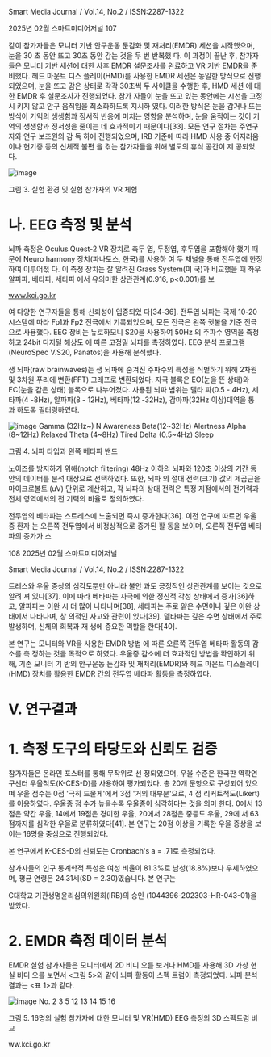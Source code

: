 Smart Media Journal / Vol.14, No.2 / ISSN:2287-1322

2025년 02월 스마트미디어저널 107

같이 참가자들은 모니터 기반 안구운동 둔감화
및 재처리(EMDR) 세션을 시작했으며, 눈을 30
초 동안 뜨고 30초 동안 감는 것을 두 번 반복했
다. 이 과정이 끝난 후, 참가자들은 모니터 기반
세션에 대한 사후 EMDR 설문조사를 완료하고
VR 기반 EMDR을 준비했다. 헤드 마운트 디스
플레이(HMD)를 사용한 EMDR 세션은 동일한
방식으로 진행되었으며, 눈을 뜨고 감은 상태로
각각 30초씩 두 사이클을 수행한 후, HMD 세션
에 대한 EMDR 후 설문조사가 진행되었다. 참가
자들이 눈을 뜨고 있는 동안에는 시선을 고정시
키지 않고 안구 움직임을 최소화하도록 지시하
였다. 이러한 방식은 눈을 감거나 뜨는 방식이
기억의 생생함과 정서적 반응에 미치는 영향을
분석하며, 눈을 움직이는 것이 기억의 생생함과
정서성을 줄이는 데 효과적이기 때문이다[33].
모든 연구 절차는 주연구자와 연구 보조원의 감
독 하에 진행되었으며, IRB 기준에 따라 HMD
사용 중 어지러움이나 현기증 등의 신체적 불편
을 겪는 참가자들을 위해 별도의 휴식 공간이 제
공되었다.

![image](/image/placeholder)


그림 3. 실험 환경 및 실험 참가자의 VR 체험

# 나. EEG 측정 및 분석

뇌파 측정은 Oculus Quest-2 VR 장치로 측두
엽, 두정엽, 후두엽을 포함해야 했기 때문에
Neuro harmony 장치(파나토스, 한국)를 사용하
여 두 채널을 통해 전두엽에 한정하여 이루어졌
다. 이 측정 장치는 잘 알려진 Grass System(미
국)과 비교했을 때 좌우 알파파, 베타파, 세타파
에서 유의미한 상관관계(0.916, p<0.001)를 보

www.kci.go.kr

여 다양한 연구자들을 통해 신뢰성이 입증되었
다[34-36]. 전두엽 뇌파는 국제 10-20 시스템에
따라 Fp1과 Fp2 전극에서 기록되었으며, 모든
전극은 왼쪽 귓불을 기준 전극으로 사용했다.
EEG 장비는 뉴로하모니 S20을 사용하여 50Hz
의 주파수 영역을 측정하고 24bit 디지털 해상도
에 따른 고정밀 뇌파를 측정하였다. EEG 분석
프로그램(NeuroSpec V.S20, Panatos)을 사용해
분석했다.

생 뇌파(raw brainwaves)는 생 뇌파에 숨겨진
주파수의 특성을 식별하기 위해 2차원 및 3차원
푸리에 변환(FFT) 그래프로 변환되었다. 자극
블록은 EO(눈을 뜬 상태)와 EC(눈을 감은 상태)
블록으로 나누어졌다. 사용된 뇌파 범위는 델타
파(0.5 - 4Hz), 세타파(4 -8Hz), 알파파(8 - 12Hz),
베타파(12 -32Hz), 감마파(32Hz 이상)대역을 통
과 하도록 필터링하였다.

![image](/image/placeholder)
Gamma (32Hz~) N Awareness
Beta(12~32Hz) Alertness
Alpha (8~12Hz) Relaxed
Theta (4~8Hz) Tired
Delta (0.5~4Hz) Sleep

그림 4. 뇌파 타입과 왼쪽 베타파 밴드

노이즈를 방지하기 위해(notch filtering)
48Hz 이하의 뇌파와 120초 이상의 기간 동안의
데이터를 분석 대상으로 선택하였다. 또한, 뇌파
의 절대 전력(크기) 값의 제곱근을 마이크로볼트
(uV) 단위로 계산하고, 각 뇌파의 상대 전력은
특정 지점에서의 전기력과 전체 영역에서의 전
기력의 비율로 정의하였다.

전두엽의 베타파는 스트레스에 노출되면 즉시
증가한다[36]. 이전 연구에 따르면 우울증 환자
는 오른쪽 전두엽에서 비정상적으로 증가된 활
동을 보이며, 오른쪽 전두엽 베타파의 증가가 스

108 2025년 02월 스마트미디어저널

Smart Media Journal / Vol.14, No.2 / ISSN:2287-1322

트레스와 우울 증상의 심각도뿐만 아니라 불안
과도 긍정적인 상관관계를 보이는 것으로 알려
져 있다[37]. 이에 따라 베타파는 자극에 의한
정신적 각성 상태에서 증가[36]하고, 알파파는
이완 시 더 많이 나타나며[38], 세타파는 주로
얕은 수면이나 깊은 이완 상태에서 나타나며, 창
의적인 사고와 관련이 있다[39]. 델타파는 깊은
수면 상태에서 주로 발생하며, 신체의 회복과 재
생에 중요한 역할을 한다[40].

본 연구는 모니터와 VR을 사용한 EMDR 방법
에 따른 오른쪽 전두엽 베타파 활동의 감소를 측
정하는 것을 목적으로 하였다. 우울증 감소에 더
효과적인 방법을 확인하기 위해, 기존 모니터 기
반의 안구운동 둔감화 및 재처리(EMDR)와 헤드
마운트 디스플레이(HMD) 장치를 활용한 EMDR
간의 전두엽 베타파 활동을 측정하였다.

# V. 연구결과

# 1. 측정 도구의 타당도와 신뢰도 검증

참가자들은 온라인 포스터를 통해 무작위로 선
정되었으며, 우울 수준은 한국판 역학연구센터
우울척도(K-CES-D)를 사용하여 평가되었다.
총 20개 문항으로 구성되어 있으며 우울 점수는
0점 '극히 드물게'에서 3점 '거의 대부분'으로, 4
점 리커트척도(Likert)를 이용하였다. 우울증 점
수가 높을수록 우울증이 심각하다는 것을 의미
한다. 0에서 13점은 약간 우울, 14에서 19점은
경미한 우울, 20에서 28점은 중등도 우울, 29에
서 63점까지를 심각한 우울로 분류하였다[41].
본 연구는 20점 이상을 기록한 우울 증상을 보
이는 16명을 중심으로 진행되었다.

본 연구에서 K-CES-D의 신뢰도는
Cronbach's a = .71로 측정되었다.

참가자들의 인구 통계학적 특성은 여성 비율이
81.3%로 남성(18.8%)보다 우세하였으며, 평균
연령은 24.31세(SD = 2.30)였습니다. 본 연구는

C대학교 기관생명윤리심의위원회(IRB)의 승인
(1044396-202303-HR-043-01)을 받았다.

# 2. EMDR 측정 데이터 분석

EMDR 실험 참가자들은 모니터에서 2D 비디
오를 보거나 HMD를 사용해 3D 가상 현실 비디
오를 보면서 <그림 5>와 같이 뇌파 활동이 스펙
트럼이 측정되었다. 뇌파 분석 결과는 <표 1>과
같다.

![image](/image/placeholder)
No.
2
3
5
12
13
14
15
16

그림 5. 16명의 실험 참가자에 대한 모니터 및 VR(HMD)
EEG 측정의 3D 스펙트럼 비교

ww.kci.go.kr